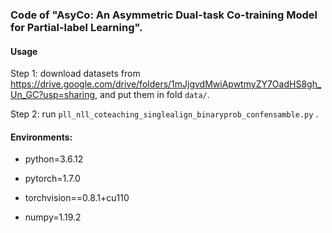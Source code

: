 ### Code of  "AsyCo: An Asymmetric Dual-task Co-training Model for Partial-label Learning".

#### Usage

Step 1: download datasets from https://drive.google.com/drive/folders/1mJjgvdMwiApwtmyZY7OadHS8gh_Un_GC?usp=sharing, and put them in fold `data/`.

Step 2: run `pll_nll_coteaching_singlealign_binaryprob_confensamble.py` .

#### Environments:

- python=3.6.12
- pytorch=1.7.0
- torchvision==0.8.1+cu110

- numpy=1.19.2

  

